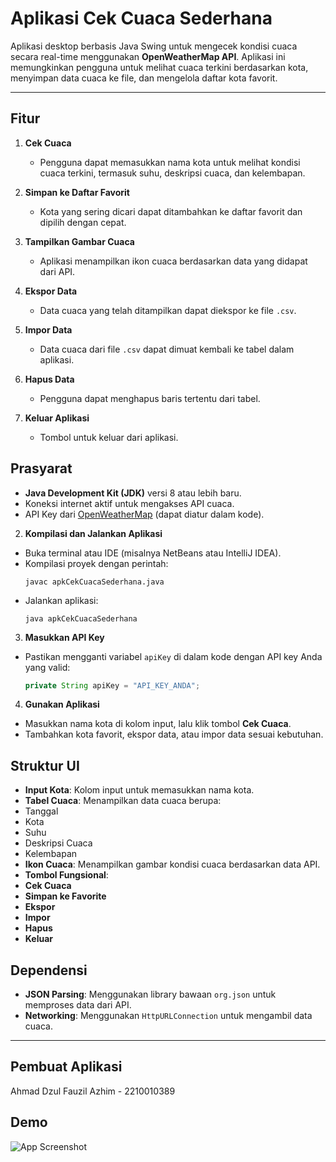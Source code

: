 # Aplikasi Cek Cuaca Sederhana

Aplikasi desktop berbasis Java Swing untuk mengecek kondisi cuaca secara real-time menggunakan **OpenWeatherMap API**. Aplikasi ini memungkinkan pengguna untuk melihat cuaca terkini berdasarkan kota, menyimpan data cuaca ke file, dan mengelola daftar kota favorit.

---

## Fitur

1. **Cek Cuaca**
   - Pengguna dapat memasukkan nama kota untuk melihat kondisi cuaca terkini, termasuk suhu, deskripsi cuaca, dan kelembapan.

2. **Simpan ke Daftar Favorit**
   - Kota yang sering dicari dapat ditambahkan ke daftar favorit dan dipilih dengan cepat.

3. **Tampilkan Gambar Cuaca**
   - Aplikasi menampilkan ikon cuaca berdasarkan data yang didapat dari API.

4. **Ekspor Data**
   - Data cuaca yang telah ditampilkan dapat diekspor ke file `.csv`.

5. **Impor Data**
   - Data cuaca dari file `.csv` dapat dimuat kembali ke tabel dalam aplikasi.

6. **Hapus Data**
   - Pengguna dapat menghapus baris tertentu dari tabel.

7. **Keluar Aplikasi**
   - Tombol untuk keluar dari aplikasi.

## Prasyarat

- **Java Development Kit (JDK)** versi 8 atau lebih baru.
- Koneksi internet aktif untuk mengakses API cuaca.
- API Key dari [OpenWeatherMap](https://openweathermap.org/) (dapat diatur dalam kode).


2. **Kompilasi dan Jalankan Aplikasi**
- Buka terminal atau IDE (misalnya NetBeans atau IntelliJ IDEA).
- Kompilasi proyek dengan perintah:
  ```
  javac apkCekCuacaSederhana.java
  ```
- Jalankan aplikasi:
  ```
  java apkCekCuacaSederhana
  ```

3. **Masukkan API Key**
- Pastikan mengganti variabel `apiKey` di dalam kode dengan API key Anda yang valid:
  ```java
  private String apiKey = "API_KEY_ANDA";
  ```

4. **Gunakan Aplikasi**
- Masukkan nama kota di kolom input, lalu klik tombol **Cek Cuaca**.
- Tambahkan kota favorit, ekspor data, atau impor data sesuai kebutuhan.

## Struktur UI

- **Input Kota**: Kolom input untuk memasukkan nama kota.
- **Tabel Cuaca**: Menampilkan data cuaca berupa:
- Tanggal
- Kota
- Suhu
- Deskripsi Cuaca
- Kelembapan
- **Ikon Cuaca**: Menampilkan gambar kondisi cuaca berdasarkan data API.
- **Tombol Fungsional**:
- **Cek Cuaca**
- **Simpan ke Favorite**
- **Ekspor**
- **Impor**
- **Hapus**
- **Keluar**

## Dependensi

- **JSON Parsing**: Menggunakan library bawaan `org.json` untuk memproses data dari API.
- **Networking**: Menggunakan `HttpURLConnection` untuk mengambil data cuaca.

---

## Pembuat Aplikasi
Ahmad Dzul Fauzil Azhim - 2210010389

## Demo

![App Screenshot](https://github.com/AhmadDzulFauzilAzhim/apkCekCuacaSederhana/blob/main/img/demo%20aplikasi%20cek%20cuaca%20sederhana.gif)
